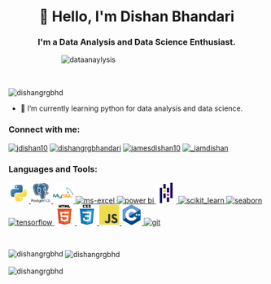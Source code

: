 <h1 align="center">👋 Hello, I'm Dishan Bhandari</h1>
<h3 align="center">
                        I'm a Data Analysis and Data Science Enthusiast.</h3>
<img align="right" alt="dataanaylysis" width="400" src="https://cdn.dribbble.com/userupload/12058345/file/original-16d59ea5478afe1bf1459563d2b87d70.jpg?resize=1024x1024">
  <br><br>
  <br>
<p align="left"> <img src="https://komarev.com/ghpvc/?username=dishangrgbhd&label=Profile%20views&color=0e75b6&style=flat" alt="dishangrgbhd" /> </p>

- 🔭 I’m currently learning python for data analysis and data science.
  

<h3 align="left">Connect with me:</h3>
<p align="left">
<a href="https://x.com/dishangrgbhd" target="blank"><img align="center" src="https://raw.githubusercontent.com/rahuldkjain/github-profile-readme-generator/master/src/images/icons/Social/twitter.svg" alt="jdishan10" height="30" width="40" /></a>
<a href="https://linkedin.com/in/dishangrgbhandari" target="blank"><img align="center" src="https://raw.githubusercontent.com/rahuldkjain/github-profile-readme-generator/master/src/images/icons/Social/linked-in-alt.svg" alt="dishangrgbhandari" height="30" width="40" /></a>
<a href="https://fb.com/jamesdishan10" target="blank"><img align="center" src="https://raw.githubusercontent.com/rahuldkjain/github-profile-readme-generator/master/src/images/icons/Social/facebook.svg" alt="jamesdishan10" height="30" width="40" /></a>
<a href="https://instagram.com/_iamdishan" target="blank"><img align="center" src="https://raw.githubusercontent.com/rahuldkjain/github-profile-readme-generator/master/src/images/icons/Social/instagram.svg" alt="_iamdishan" height="30" width="40" /></a>
</p>

<h3 align="left">Languages and Tools:</h3>
<p align="left"><a href="https://www.python.org" target="_blank" rel="noreferrer"> <img src="https://raw.githubusercontent.com/devicons/devicon/master/icons/python/python-original.svg" alt="python" width="40" height="40"/> </a> <a href="https://www.postgresql.org" target="_blank" rel="noreferrer"> <img src="https://raw.githubusercontent.com/devicons/devicon/master/icons/postgresql/postgresql-original-wordmark.svg" alt="postgresql" width="40" height="40"/> </a><a href="https://www.mysql.com/" target="_blank" rel="noreferrer"> <img src="https://raw.githubusercontent.com/devicons/devicon/master/icons/mysql/mysql-original-wordmark.svg" alt="mysql" width="40" height="40"/> </a> <a href="https://www.microsoft.com/en/microsoft-365/excel?market=af" target="_blank" rel="noreferrer"> <img src="https://upload.wikimedia.org/wikipedia/commons/thumb/7/73/Microsoft_Excel_2013-2019_logo.svg/1200px-Microsoft_Excel_2013-2019_logo.svg.png" alt="ms-excel" width="40" height="40"/> </a>  <a href="https://powerbi.microsoft.com/en-us/desktop/" target="_blank" rel="noreferrer"> <img src="https://uxwing.com/wp-content/themes/uxwing/download/brands-and-social-media/power-bi-icon.png" alt="power bi" width="40" height="40"/> </a><a href="https://pandas.pydata.org/" target="_blank" rel="noreferrer"> <img src="https://raw.githubusercontent.com/devicons/devicon/2ae2a900d2f041da66e950e4d48052658d850630/icons/pandas/pandas-original.svg" alt="pandas" width="40" height="40"/> </a> <a href="https://scikit-learn.org/" target="_blank" rel="noreferrer"> <img src="https://upload.wikimedia.org/wikipedia/commons/0/05/Scikit_learn_logo_small.svg" alt="scikit_learn" width="40" height="40"/> </a><a href="https://seaborn.pydata.org/" target="_blank" rel="noreferrer"> <img src="https://seaborn.pydata.org/_images/logo-mark-lightbg.svg" alt="seaborn" width="40" height="40"/> </a> <a href="https://www.tensorflow.org" target="_blank" rel="noreferrer"> <img src="https://www.vectorlogo.zone/logos/tensorflow/tensorflow-icon.svg" alt="tensorflow" width="40" height="40"/> </a><a href="https://www.w3.org/html/" target="_blank" rel="noreferrer"> <img src="https://raw.githubusercontent.com/devicons/devicon/master/icons/html5/html5-original-wordmark.svg" alt="html5" width="40" height="40"/> </a><a href="https://www.w3schools.com/css/" target="_blank" rel="noreferrer"> <img src="https://raw.githubusercontent.com/devicons/devicon/master/icons/css3/css3-original-wordmark.svg" alt="css3" width="40" height="40"/> </a><a href="https://developer.mozilla.org/en-US/docs/Web/JavaScript" target="_blank" rel="noreferrer"> <img src="https://raw.githubusercontent.com/devicons/devicon/master/icons/javascript/javascript-original.svg" alt="javascript" width="40" height="40"/> </a> <a href="https://www.w3schools.com/cpp/" target="_blank" rel="noreferrer"> <img src="https://raw.githubusercontent.com/devicons/devicon/master/icons/cplusplus/cplusplus-original.svg" alt="cplusplus" width="40" height="40"/> </a>  <a href="https://git-scm.com/" target="_blank" rel="noreferrer"> <img src="https://www.vectorlogo.zone/logos/git-scm/git-scm-icon.svg" alt="git" width="40" height="40"/> </a>   </p>
<br>
<p><img align="left" src="https://github-readme-stats.vercel.app/api/top-langs?username=dishangrgbhd&show_icons=true&locale=en&layout=compact" alt="dishangrgbhd" /></p>
<p>&nbsp;<img align="center" src="https://github-readme-stats.vercel.app/api?username=dishangrgbhd&show_icons=true&locale=en" alt="dishangrgbhd" /></p>

<p><img align="center" src="https://github-readme-streak-stats.herokuapp.com/?user=dishangrgbhd&" alt="dishangrgbhd" /></p>

